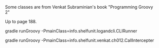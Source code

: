 Some classes are from Venkat Subraminian's book "Programming Groovy 2"   

Up to page 188.

gradle runGroovy -PmainClass=info.shelfunit.logandcli.CLIRunner    

gradle runGroovy -PmainClass=info.shelfunit.venkat.ch012.CallIntercepter     


